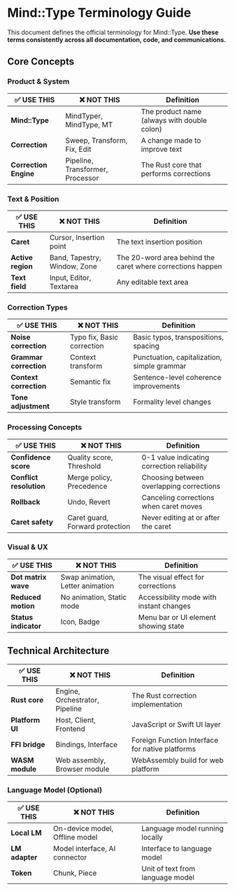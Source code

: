 <!--══════════════════════════════════════════════════
  ╔══════════════════════════════════════════════════════╗
  ║  ░  T E R M I N O L O G Y   G U I D E  ░░░░░░░░░░░░  ║
  ║                                                      ║
  ║                                                      ║
  ║                                                      ║
  ║                                                      ║
  ║           ⌌╌ P L A C E H O L D E R ╌╌⌍              ║
  ║                                                      ║
  ║                                                      ║
  ║                                                      ║
  ║                                                      ║
  ╚══════════════════════════════════════════════════════╝
    • WHAT ▸ Standardized terminology for Mind::Type
    • WHY  ▸ Consistency across documentation and code
    • HOW  ▸ Use these terms everywhere, no exceptions
-->

# Mind::Type Terminology Guide

This document defines the official terminology for Mind::Type. **Use these terms consistently across all documentation, code, and communications.**

## Core Concepts

### Product & System

| ✅ **USE THIS** | ❌ **NOT THIS** | **Definition** |
|-----------------|----------------|----------------|
| **Mind::Type** | MindTyper, MindType, MT | The product name (always with double colon) |
| **Correction** | Sweep, Transform, Fix, Edit | A change made to improve text |
| **Correction Engine** | Pipeline, Transformer, Processor | The Rust core that performs corrections |

### Text & Position

| ✅ **USE THIS** | ❌ **NOT THIS** | **Definition** |
|-----------------|----------------|----------------|
| **Caret** | Cursor, Insertion point | The text insertion position |
| **Active region** | Band, Tapestry, Window, Zone | The 20-word area behind the caret where corrections happen |
| **Text field** | Input, Editor, Textarea | Any editable text area |

### Correction Types

| ✅ **USE THIS** | ❌ **NOT THIS** | **Definition** |
|-----------------|----------------|----------------|
| **Noise correction** | Typo fix, Basic correction | Basic typos, transpositions, spacing |
| **Grammar correction** | Context transform | Punctuation, capitalization, simple grammar |
| **Context correction** | Semantic fix | Sentence-level coherence improvements |
| **Tone adjustment** | Style transform | Formality level changes |

### Processing Concepts

| ✅ **USE THIS** | ❌ **NOT THIS** | **Definition** |
|-----------------|----------------|----------------|
| **Confidence score** | Quality score, Threshold | 0-1 value indicating correction reliability |
| **Conflict resolution** | Merge policy, Precedence | Choosing between overlapping corrections |
| **Rollback** | Undo, Revert | Canceling corrections when caret moves |
| **Caret safety** | Caret guard, Forward protection | Never editing at or after the caret |

### Visual & UX

| ✅ **USE THIS** | ❌ **NOT THIS** | **Definition** |
|-----------------|----------------|----------------|
| **Dot matrix wave** | Swap animation, Letter animation | The visual effect for corrections |
| **Reduced motion** | No animation, Static mode | Accessibility mode with instant changes |
| **Status indicator** | Icon, Badge | Menu bar or UI element showing state |

## Technical Architecture

| ✅ **USE THIS** | ❌ **NOT THIS** | **Definition** |
|-----------------|----------------|----------------|
| **Rust core** | Engine, Orchestrator, Pipeline | The Rust correction implementation |
| **Platform UI** | Host, Client, Frontend | JavaScript or Swift UI layer |
| **FFI bridge** | Bindings, Interface | Foreign Function Interface for native platforms |
| **WASM module** | Web assembly, Browser module | WebAssembly build for web platform |

### Language Model (Optional)

| ✅ **USE THIS** | ❌ **NOT THIS** | **Definition** |
|-----------------|----------------|----------------|
| **Local LM** | On-device model, Offline model | Language model running locally |
| **LM adapter** | Model interface, AI connector | Interface to language model |
| **Token** | Chunk, Piece | Unit of text from language model |
